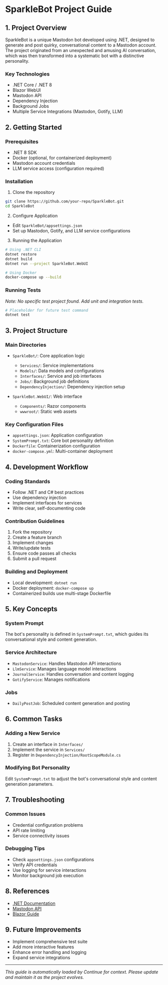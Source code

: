 # SparkleBot Project Guide

## 1. Project Overview
SparkleBot is a unique Mastodon bot developed using .NET, designed to generate and post quirky, conversational content to a Mastodon account. The project originated from an unexpected and amusing AI conversation, which was then transformed into a systematic bot with a distinctive personality.

### Key Technologies
- .NET Core / .NET 8
- Blazor WebUI
- Mastodon API
- Dependency Injection
- Background Jobs
- Multiple Service Integrations (Mastodon, Gotify, LLM)

## 2. Getting Started

### Prerequisites
- .NET 8 SDK
- Docker (optional, for containerized deployment)
- Mastodon account credentials
- LLM service access (configuration required)

### Installation
1. Clone the repository
```bash
git clone https://github.com/your-repo/SparkleBot.git
cd SparkleBot
```

2. Configure Application
- Edit `SparkleBot/appsettings.json`
- Set up Mastodon, Gotify, and LLM service configurations

3. Running the Application
```bash
# Using .NET CLI
dotnet restore
dotnet build
dotnet run --project SparkleBot.WebUI

# Using Docker
docker-compose up --build
```

### Running Tests
*Note: No specific test project found. Add unit and integration tests.*
```bash
# Placeholder for future test command
dotnet test
```

## 3. Project Structure

### Main Directories
- `SparkleBot/`: Core application logic
  - `Services/`: Service implementations
  - `Models/`: Data models and configurations
  - `Interfaces/`: Service and job interfaces
  - `Jobs/`: Background job definitions
  - `DependencyInjection/`: Dependency injection setup

- `SparkleBot.WebUI/`: Web interface
  - `Components/`: Razor components
  - `wwwroot/`: Static web assets

### Key Configuration Files
- `appsettings.json`: Application configuration
- `SystemPrompt.txt`: Core bot personality definition
- `Dockerfile`: Containerization configuration
- `docker-compose.yml`: Multi-container deployment

## 4. Development Workflow

### Coding Standards
- Follow .NET and C# best practices
- Use dependency injection
- Implement interfaces for services
- Write clear, self-documenting code

### Contribution Guidelines
1. Fork the repository
2. Create a feature branch
3. Implement changes
4. Write/update tests
5. Ensure code passes all checks
6. Submit a pull request

### Building and Deployment
- Local development: `dotnet run`
- Docker deployment: `docker-compose up`
- Containerized builds use multi-stage Dockerfile

## 5. Key Concepts

### System Prompt
The bot's personality is defined in `SystemPrompt.txt`, which guides its conversational style and content generation.

### Service Architecture
- `MastodonService`: Handles Mastodon API interactions
- `LlmService`: Manages language model interactions
- `JournalService`: Handles conversation and content logging
- `GotifyService`: Manages notifications

### Jobs
- `DailyPostJob`: Scheduled content generation and posting

## 6. Common Tasks

### Adding a New Service
1. Create an interface in `Interfaces/`
2. Implement the service in `Services/`
3. Register in `DependencyInjection/RootScopeModule.cs`

### Modifying Bot Personality
Edit `SystemPrompt.txt` to adjust the bot's conversational style and content generation parameters.

## 7. Troubleshooting

### Common Issues
- Credential configuration problems
- API rate limiting
- Service connectivity issues

### Debugging Tips
- Check `appsettings.json` configurations
- Verify API credentials
- Use logging for service interactions
- Monitor background job execution

## 8. References
- [.NET Documentation](https://docs.microsoft.com/en-us/dotnet/)
- [Mastodon API](https://docs.joinmastodon.org/api/)
- [Blazor Guide](https://dotnet.microsoft.com/apps/aspnet/web-apps/blazor)

## 9. Future Improvements
- Implement comprehensive test suite
- Add more interactive features
- Enhance error handling and logging
- Expand service integrations

---

*This guide is automatically loaded by Continue for context. Please update and maintain it as the project evolves.*